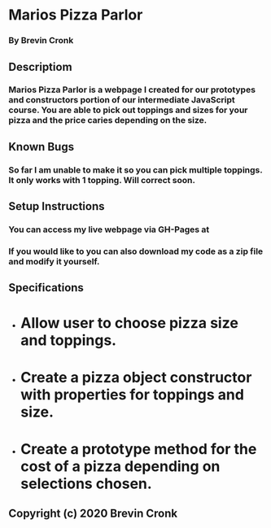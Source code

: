 # Marios Pizza Parlor
### By Brevin Cronk

## Descriptiom
### Marios Pizza Parlor is a webpage I created for our prototypes and constructors portion of our intermediate JavaScript course. You are able to pick out toppings and sizes for your pizza and the price caries depending on the size.

## Known Bugs
### So far I am unable to make it so you can pick multiple toppings. It only works with 1 topping. Will correct soon.

## Setup Instructions
### You can access my live webpage via GH-Pages at
### If you would like to you can also download my code as a zip file and modify it yourself.

## Specifications
* # Allow user to choose pizza size and toppings.
* # Create a pizza object constructor with properties for toppings and size.
* # Create a prototype method for the cost of a pizza depending on selections chosen.

## Copyright (c) 2020 Brevin Cronk